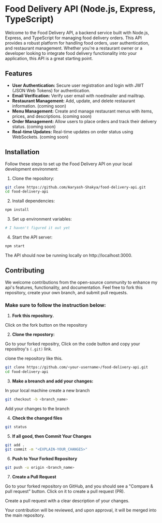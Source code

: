 # Food Delivery API (Node.js, Express, TypeScript)

Welcome to the Food Delivery API, a backend service built with Node.js, Express, and TypeScript for managing food delivery orders. This API provides a robust platform for handling food orders, user authentication, and restaurant management. Whether you're a restaurant owner or a developer looking to integrate food delivery functionality into your application, this API is a great starting point.

## Features

- **User Authentication:** Secure user registration and login with JWT (JSON Web Tokens) for authentication.
- **Email Verification:** Verify user email with noedmailer and mailtrap.
- **Restaurant Management:** Add, update, and delete restaurant information. (coming soon)
- **Menu Management:** Create and manage restaurant menus with items, prices, and descriptions. (coming soon)
- **Order Management:** Allow users to place orders and track their delivery status. (coming soon)
- **Real-time Updates:** Real-time updates on order status using WebSockets. (coming soon)

## Installation

Follow these steps to set up the Food Delivery API on your local development environment:

1. Clone the repository:
  ```sh
  git clone https://github.com/Aaryash-Shakya/food-delivery-api.git
  cd food-delivery-api
  ```

2. Install dependencies:
  ```sh
  npm install
  ```

3. Set up environment variables:
  ```sh
  # I haven't figured it out yet
  ```

4. Start the API server:
  ```sh
  npm start
  ```

The API should now be running locally on http://localhost:3000.

## Contributing
We welcome contributions from the open-source community to enhance my api's features, functionality, and documentation. Feel free to fork this repository, create your own branch, and submit pull requests.

### Make sure to follow the instruction below:

1. **Fork this repository.**

Click on the fork button on the repository

2. **Clone the repostory:**

Go to your forked repositry, Click on the code button and copy your repositroy's `(.git)` link.
  
clone the repository like this.

  ```sh
  git clone https://github.com/<your-username>/food-delivery-api.git
  cd food-delivery-api
  ```

3. **Make a breanch and add your changes:**

In your local machine create a new branch

  ```sh
  git checkout -b <branch_name>
  ```

Add your changes to the branch

4. **Check the changed files**

  ```sh
  git status
  ```

5. **If all good, then Commit Your Changes**

  ```sh
  git add .
  git commit -m "<EXPLAIN-YOUR_CHANGES>"
  ```

6. **Push to Your Forked Repository**

  ```sh
  git push -u origin <branch_name>
  ```

7. **Create a Pull Request**

Go to your forked repository on GitHub, and you should see a "Compare & pull request" button. Click on it to create a pull request (PR).

Create a pull request with a clear description of your changes.
  
Your contribution will be reviewed, and upon approval, it will be merged into the main repository.

